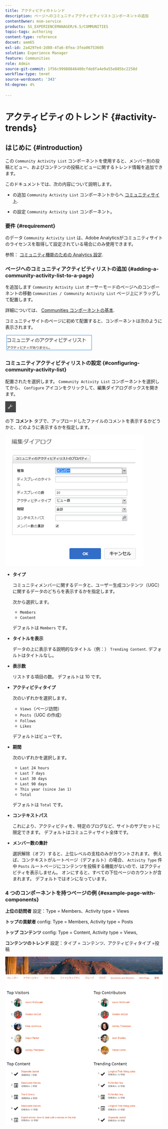 ```yaml
---
title: アクティビティのトレンド
description: ページへのコミュニティアクティビティリストコンポーネントの追加
contentOwner: msm-service
products: SG_EXPERIENCEMANAGER/6.5/COMMUNITIES
topic-tags: authoring
content-type: reference
docset: aem65
exl-id: 2a4297e4-2d88-4fa6-8fea-3fea06753605
solution: Experience Manager
feature: Communities
role: Admin
source-git-commit: 1f56c99980846400cfde8fa4e9a55e885bc2258d
workflow-type: tm+mt
source-wordcount: '343'
ht-degree: 4%

---
```


# アクティビティのトレンド {#activity-trends}

## はじめに {#introduction}

この `Community Activity List` コンポーネントを使用すると、メンバー別の投稿とビュー、およびコンテンツの投稿とビューに関するトレンド情報を追加できます。

このドキュメントでは、次の内容について説明します。

* の追加 `Community Activity List` コンポーネントからへ [コミュニティサイト](/help/communities/overview.md#community-sites).

* の設定 `Community Activity List` コンポーネント。

### 要件 {#requirement}

のデータ `Community Activity List` は、Adobe Analyticsがコミュニティサイトのライセンスを取得して設定されている場合にのみ使用できます。

参照： [コミュニティ機能のための Analytics 設定](/help/communities/analytics.md).

### ページへのコミュニティアクティビティリストの追加 {#adding-a-community-activity-list-to-a-page}

を追加します `Community Activity List` オーサーモードのページへのコンポーネントの移動 `Communities / Community Activity List` ページ上にドラッグして配置します。

詳細については、 [Communities コンポーネントの基本](/help/communities/basics.md).

コミュニティサイトのページに初めて配置すると、コンポーネントは次のように表示されます。

![地域活動](assets/community-activity.png)

### コミュニティアクティビティリストの設定  {#configuring-community-activity-list}

配置されたを選択します。 `Community Activity List` コンポーネントを選択してから、 `Configure` アイコンをクリックして、編集ダイアログボックスを開きます。

![設定](assets/configure-new.png)

の下 **コメント** タブで、アップロードしたファイルのコメントを表示するかどうかと、どのように表示するかを指定します。

![プロパティ](assets/activity-list-properties.png)

* **タイプ**

  コミュニティメンバーに関するデータと、ユーザー生成コンテンツ（UGC）に関するデータのどちらを表示するかを指定します。

  次から選択します。

   * `Members`
   * `Content`

  デフォルトは `Members` です。

* **タイトルを表示**

  データの上に表示する説明的なタイトル（例：） `Trending Content`.
デフォルトはタイトルなし。

* **表示数**

  リストする項目の数。
デフォルトは 10 です。

* **アクティビティタイプ**

  次のいずれかを選択します。

   * `Views`（ページ訪問）
   * `Posts`（UGC の作成）
   * `Follows`
   * `Likes`

  デフォルトはビューです。

* **期間**

  次のいずれかを選択します。

   * `Last 24 hours`
   * `Last 7 days`
   * `Last 30 days`
   * `Last 90 days`
   * `This year (since Jan 1)`
   * `Total`

  デフォルトは `Total` です。

* **コンテキストパス**

  これにより、アクティビティを、特定のブログなど、サイトのサブセットに限定できます。
デフォルトはコミュニティサイト全体です。

* **メンバー数の集計**

  選択解除（オフ）すると、上位レベルの支柱のみがカウントされます。 例えば、コンテキストがルートページ（デフォルト）の場合、 `Activity Type` 件中 `Posts` ルートページにコンテンツを投稿する機能がないので、はアクティビティを表示しません。 オンにすると、すべての下位ページのカウントが含まれます。
デフォルトではオンになっています。

### 4 つのコンポーネントを持つページの例 {#example-page-with-components}

**上位の訪問者** 設定：Type = Members、Activity type = Views

**トップの貢献者** config: Type = Members, Activity type = Posts

**トップ コンテンツ** config: Type = Content, Activity type = Views,

**コンテンツのトレンド** 設定：タイプ = コンテンツ、アクティビティタイプ =投稿

![components](assets/activity-list-components.png)
